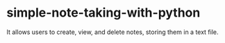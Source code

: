 ﻿# simple-note-taking-with-python

 It allows users to create, view, and delete notes, storing them in a text file.
